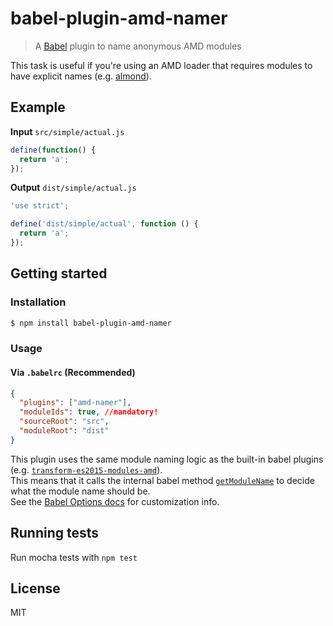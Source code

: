 # babel-plugin-amd-namer

> A [Babel](https://github.com/babel/babel) plugin to name anonymous AMD modules

This task is useful if you're using an AMD loader that requires modules to have explicit names (e.g. [almond](https://github.com/jrburke/almond)).

## Example

**Input** `src/simple/actual.js`

```js
define(function() {
  return 'a';
});
```

**Output** `dist/simple/actual.js`

```js
'use strict';

define('dist/simple/actual', function () {
  return 'a';
});
```

## Getting started

### Installation

```sh
$ npm install babel-plugin-amd-namer
```

### Usage

#### Via `.babelrc` (Recommended)

```json
{
  "plugins": ["amd-namer"],
  "moduleIds": true, //mandatory!
  "sourceRoot": "src",
  "moduleRoot": "dist"
}
```

This plugin uses the same module naming logic as the built-in babel plugins (e.g. [`transform-es2015-modules-amd`](https://github.com/babel/babel/tree/master/packages/babel-plugin-transform-es2015-modules-amd)).  
This means that it calls the internal babel method [`getModuleName`](https://github.com/babel/babel/blob/85eec9ffef9f2defbcc4cce29440c5ef230708d2/packages/babel-core/src/transformation/file/index.js#L203) to decide what the module name should be.  
See the [Babel Options docs](https://babeljs.io/docs/usage/api/#options) for customization info.  

## Running tests

Run mocha tests with `npm test`

## License

MIT
